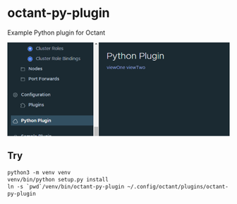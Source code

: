 # octant-py-plugin

Example Python plugin for Octant

![Preview of Python Plugin](preview.PNG)

## Try

    python3 -m venv venv
    venv/bin/python setup.py install
    ln -s `pwd`/venv/bin/octant-py-plugin ~/.config/octant/plugins/octant-py-plugin
